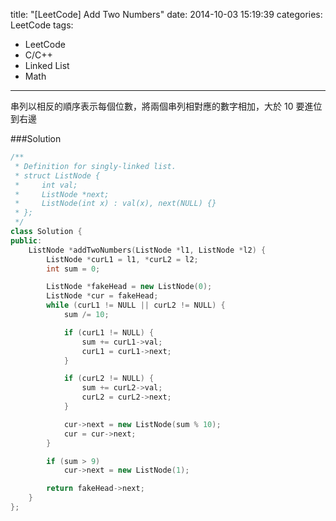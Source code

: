 title: "[LeetCode] Add Two Numbers"
date: 2014-10-03 15:19:39
categories: LeetCode
tags:
- LeetCode
- C/C++
- Linked List
- Math
---
串列以相反的順序表示每個位數，將兩個串列相對應的數字相加，大於 10 要進位到右邊

<!-- more -->

###Solution

``` c++
/**
 * Definition for singly-linked list.
 * struct ListNode {
 *     int val;
 *     ListNode *next;
 *     ListNode(int x) : val(x), next(NULL) {}
 * };
 */
class Solution {
public:
    ListNode *addTwoNumbers(ListNode *l1, ListNode *l2) {
        ListNode *curL1 = l1, *curL2 = l2;
        int sum = 0;

        ListNode *fakeHead = new ListNode(0);
        ListNode *cur = fakeHead;
        while (curL1 != NULL || curL2 != NULL) {
            sum /= 10;

            if (curL1 != NULL) {
                sum += curL1->val;
                curL1 = curL1->next;
            }

            if (curL2 != NULL) {
                sum += curL2->val;
                curL2 = curL2->next;
            }

            cur->next = new ListNode(sum % 10);
            cur = cur->next;
        }

        if (sum > 9)
            cur->next = new ListNode(1);

        return fakeHead->next;
    }
};
```
